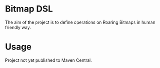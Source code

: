 # Bitmap DSL

The aim of the project is to define operations on Roaring Bitmaps in human friendly way. 

# Usage

Project not yet published to Maven Central.

